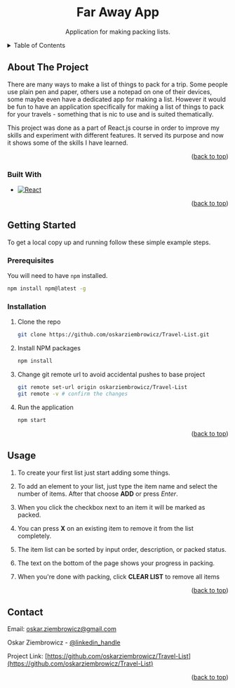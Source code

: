 <a id="readme-top"></a>

<div align="center">
  <h1 align="center">Far Away App</h1>
  <p align="center">
    Application for making packing lists.
    <br />
  </p>
</div>

<!-- TABLE OF CONTENTS -->
<details>
  <summary>Table of Contents</summary>
  <ol>
    <li>
      <a href="#about-the-project">About The Project</a>
      <ul>
        <li><a href="#built-with">Built With</a></li>
      </ul>
    </li>
    <li>
      <a href="#getting-started">Getting Started</a>
      <ul>
        <li><a href="#prerequisites">Prerequisites</a></li>
        <li><a href="#installation">Installation</a></li>
      </ul>
    </li>
    <li><a href="#usage">Usage</a></li>
    <li><a href="#contact">Contact</a></li>
  </ol>
</details>

<!-- ABOUT THE PROJECT -->

## About The Project

There are many ways to make a list of things to pack for a trip. Some people use plain pen and paper, others use a notepad on one of their devices, some maybe even have a dedicated app for making a list. However it would be fun to have an application specifically for making a list of things to pack for your travels - something that is nic to use and is suited thematically.

This project was done as a part of React.js course in order to improve my skills and experiment with different features. It served its purpose and now it shows some of the skills I have learned.

<p align="right">(<a href="#readme-top">back to top</a>)</p>

### Built With

- [![React][React.js]][React-url]

<p align="right">(<a href="#readme-top">back to top</a>)</p>

<!-- GETTING STARTED -->

## Getting Started

To get a local copy up and running follow these simple example steps.

### Prerequisites

You will need to have `npm` installed.

```sh
npm install npm@latest -g
```

### Installation

1. Clone the repo
   ```sh
   git clone https://github.com/oskarziembrowicz/Travel-List.git
   ```
2. Install NPM packages
   ```sh
   npm install
   ```
3. Change git remote url to avoid accidental pushes to base project

   ```sh
   git remote set-url origin oskarziembrowicz/Travel-List
   git remote -v # confirm the changes
   ```

4. Run the application
   ```sh
   npm start
   ```

<p align="right">(<a href="#readme-top">back to top</a>)</p>

<!-- USAGE EXAMPLES -->

## Usage

1. To create your first list just start adding some things.

2. To add an element to your list, just type the item name and select the number of items. After that choose **ADD** or press _Enter_.

3. When you click the checkbox next to an item it will be marked as packed.

4. You can press **X** on an existing item to remove it from the list completely.

5. The item list can be sorted by input order, description, or packed status.

6. The text on the bottom of the page shows your progress in packing.

7. When you're done with packing, click **CLEAR LIST** to remove all items

<p align="right">(<a href="#readme-top">back to top</a>)</p>

<!-- CONTACT -->

## Contact

Email: oskar.ziembrowicz@gmail.com

Oskar Ziembrowicz - [@linkedin_handle](https://linkedin.com/in/oskar-ziembrowicz)

Project Link: [https://github.com/oskarziembrowicz/Travel-List](https://github.com/oskarziembrowicz/Travel-List)

<p align="right">(<a href="#readme-top">back to top</a>)</p>

<!-- MARKDOWN LINKS & IMAGES -->

[linkedin-shield]: https://img.shields.io/badge/-LinkedIn-black.svg?style=for-the-badge&logo=linkedin&colorB=555
[linkedin-url]: https://linkedin.com/in/oskar-ziembrowicz
[React.js]: https://img.shields.io/badge/React-20232A?style=for-the-badge&logo=react&logoColor=61DAFB
[React-url]: https://reactjs.org/
